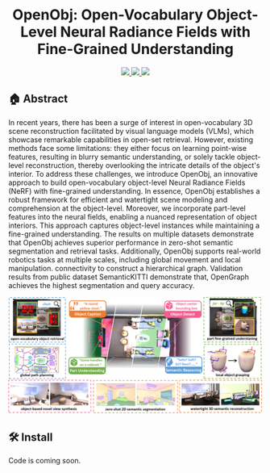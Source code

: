 <p align="center">
<h1 align="center"><strong> OpenObj: Open-Vocabulary Object-Level Neural Radiance Fields with Fine-Grained Understanding</strong></h1>
</p>



<p align="center">
  <a href="https://openobj.github.io/" target='_blank'>
    <img src="https://img.shields.io/badge/Project-👔-green?">
  </a> 
  
  <a href="https://arxiv.org/pdf/2406.08009412" target='_blank'>
    <img src="https://img.shields.io/badge/Paper-📖-blue?">
  </a> 
  
  <a href="https://youtu.be/BeUdxrjItDE" target='_blank'>
    <img src="https://img.shields.io/badge/Video-📹-red?">
  </a> 
</p>


 ## 🏠  Abstract
In recent years, there has been a surge of interest in open-vocabulary 3D scene reconstruction facilitated by visual language models (VLMs), which showcase remarkable capabilities in open-set retrieval. However, existing methods face some limitations: they either focus on learning point-wise features, resulting in blurry semantic understanding, or solely tackle object-level reconstruction, thereby overlooking the intricate details of the object's interior. To address these challenges, we introduce OpenObj, an innovative approach to build open-vocabulary object-level Neural Radiance Fields (NeRF) with fine-grained understanding. In essence, OpenObj establishes a robust framework for efficient and watertight scene modeling and comprehension at the object-level. Moreover, we incorporate part-level features into the neural fields, enabling a nuanced representation of object interiors. This approach captures object-level instances while maintaining a fine-grained understanding. The results on multiple datasets demonstrate that OpenObj achieves superior performance in zero-shot semantic segmentation and retrieval tasks. Additionally, OpenObj supports real-world robotics tasks at multiple scales, including global movement and local manipulation. connectivity to construct a hierarchical graph. Validation results from public dataset SemanticKITTI demonstrate that, OpenGraph achieves the highest segmentation and query accuracy.
 
<img src="https://github.com/BIT-DYN/OpenObj/blob/main/poster.jpg">

## 🛠  Install
Code is coming soon.
